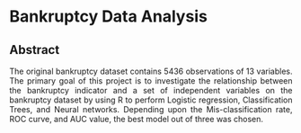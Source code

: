 # Bankruptcy Data Analysis
## Abstract
<p align="justify">
The original bankruptcy dataset contains 5436 observations of 13 variables. The primary goal of this project is to investigate the relationship between the bankruptcy indicator and a set of independent variables on the bankruptcy dataset by using R to perform Logistic regression, Classification Trees, and Neural networks. Depending upon the Mis-classification rate, ROC curve, and AUC value, the best model out of three was chosen. 
</p>
